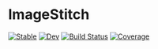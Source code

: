 # ImageStitch

[![Stable](https://img.shields.io/badge/docs-stable-blue.svg)](https://mdhe1248.github.io/ImageStitch.jl/stable)
[![Dev](https://img.shields.io/badge/docs-dev-blue.svg)](https://mdhe1248.github.io/ImageStitch.jl/dev)
[![Build Status](https://github.com/mdhe1248/ImageStitch.jl/actions/workflows/CI.yml/badge.svg?branch=main)](https://github.com/mdhe1248/ImageStitch.jl/actions/workflows/CI.yml?query=branch%3Amain)
[![Coverage](https://codecov.io/gh/mdhe1248/ImageStitch.jl/branch/main/graph/badge.svg)](https://codecov.io/gh/mdhe1248/ImageStitch.jl)
